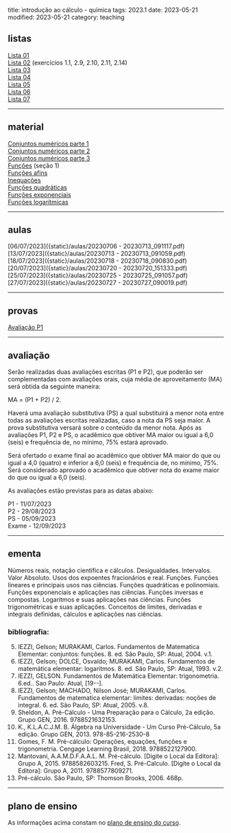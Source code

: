 title: introdução ao cálculo - química
tags: 2023.1
date: 2023-05-21
modified: 2023-05-21
category: teaching

## listas

[Lista 01]({static}/listas/intro-calculo-01.pdf)  
[Lista 02]({static}/listas/intro-calculo-02.pdf) (exercícios 1.1, 2.9, 2.10, 2.11, 2.14)  
[Lista 03]({static}/listas/intro-calculo-03.pdf)  
[Lista 04]({static}/listas/intro-calculo-04.pdf)  
[Lista 05]({static}/listas/intro-calculo-05.pdf)  
[Lista 06]({static}/listas/intro-calculo-06.pdf)  
[Lista 07]({static}/listas/intro-calculo-07.pdf)  

---

## material

[Conjuntos numéricos parte 1]({static}/aulas/intro-calculo-01.pdf)  
[Conjuntos numéricos parte 2]({static}/aulas/intro-calculo-02.pdf)  
[Conjuntos numéricos parte 3]({static}/aulas/intro-calculo-03.pdf)  
[Funções]({static}/aulas/intro-calculo-04.pdf) (seção 1)  
[Funções afins]({static}/aulas/intro-calculo-05.pdf)  
[Inequações]({static}/aulas/intro-calculo-06.pdf)  
[Funções quadráticas]({static}/aulas/intro-calculo-07.pdf)  
[Funções exponenciais]({static}/aulas/intro-calculo-08.pdf)  
[Funções logarítmicas]({static}/aulas/intro-calculo-09.pdf)  

---

## aulas

[06/07/2023]({static}/aulas/20230706 - 20230713_091117.pdf)  
[13/07/2023]({static}/aulas/20230713 - 20230713_091059.pdf)  
[18/07/2023]({static}/aulas/20230718 - 20230718_090830.pdf)  
[20/07/2023]({static}/aulas/20230720 - 20230720_151333.pdf)  
[25/07/2023]({static}/aulas/20230725 - 20230725_091057.pdf)  
[27/07/2023]({static}/aulas/20230727 - 20230727_090019.pdf)  

---

## provas

[Avaliação P1]({static}/provas/2023-1-intro-calculo-quimica-p1.pdf)  

---

## avaliação

Serão realizadas duas avaliações escritas (P1 e P2), que poderão ser
complementadas com avaliações orais, cuja média de aproveitamento (MA) será
obtida da seguinte maneira:

MA = (P1 + P2) / 2.

Haverá uma avaliação substitutiva (PS) a qual substituirá a menor nota entre
todas as avaliações escritas realizadas, caso a nota da PS seja maior. A prova
substitutiva versará sobre o conteúdo da menor nota. Após as avaliações P1, P2
e PS, o acadêmico que obtiver MA maior ou igual a 6,0 (seis) e frequência
de, no mínimo, 75% estará aprovado.

Será ofertado o exame final ao acadêmico que obtiver MA maior do que ou igual a
4,0 (quatro) e inferior a 6,0 (seis) e frequência de, no mínimo, 75%. Será
considerado aprovado o acadêmico que obtiver nota do exame maior do que ou
igual a 6,0 (seis).

As avaliações estão previstas para as datas abaixo:

P1 - 11/07/2023  
P2 - 29/08/2023  
PS - 05/09/2023  
Exame - 12/09/2023

---

## ementa
Números reais, notação científica e cálculos. Desigualdades. Intervalos. Valor
Absoluto. Usos dos expoentes fracionários e real. Funções. Funções lineares e
principais usos nas ciências.  Funções quadráticas e polinomiais. Funções
exponenciais e aplicações nas ciências. Funções inversas e compostas.
Logaritmos e suas aplicações nas ciências. Funções trigonométricas e suas
aplicações. Conceitos de limites, derivadas e integrais definidas, cálculos e
aplicações nas ciências.

### bibliografia:  
5. IEZZI, Gelson; MURAKAMI, Carlos. Fundamentos de Matematica Elementar:
   conjuntos: funções. 8. ed. São Paulo, SP: Atual, 2004. v.1.
6. IEZZI, Gelson; DOLCE, Osvaldo; MURAKAMI, Carlos. Fundamentos de matemática
   elementar: logaritmos. 8. ed.  São Paulo, SP: Atual, 1993. v.2.
7. IEZZI, GELSON. Fundamentos de Matemática Elementar: trigonometria. 6.ed..
   Sao Paulo: Atual, [19--].
8. IEZZI, Gelson; MACHADO, Nilson José; MURAKAMI, Carlos. Fundamentos de
   matematica elementar: limites: derivadas: noções de integral. 6. ed. São
   Paulo, SP: Atual, 2005. v.8.
1. Sheldon, A. Pré-Cálculo - Uma Preparação para o Cálculo, 2a edição. Grupo
   GEN, 2016. 9788521632153.
2. K., K.L.A.C.J.M. B. Álgebra na Universidade - Um Curso Pré-Cálculo, 5a
   edição. Grupo GEN, 2013.  978-85-216-2530-8
3. Gomes, F. M. Pré-cálculo: Operações, equações, funções e trigonometria.
   Cengage Learning Brasil, 2018.  9788522127900.
4. Mantovani, A.A.M.D.F.A.A.L. M. Pré-cálculo. [Digite o Local da Editora]:
   Grupo A, 2015. 9788582603215.  Fred, S. Pré-Calculo. [Digite o Local da
   Editora]: Grupo A, 2011. 9788577809271.
9. Pré-cálculo. São Paulo, SP: Thomson Brooks, 2006. 468p.

---

## plano de ensino
As informações acima constam no [plano de ensino do
curso]({static}/planos/2023-1-intro_calculo-quimica.pdf).
